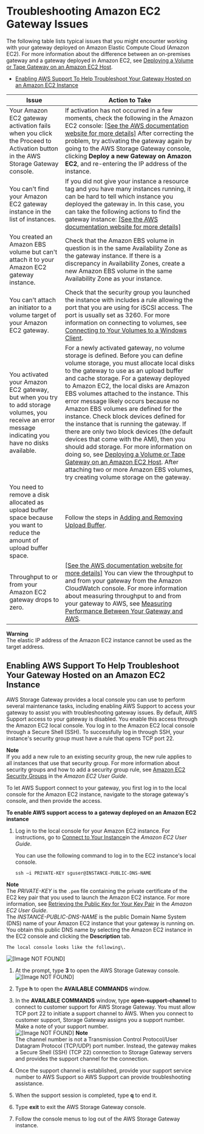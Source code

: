 # Troubleshooting Amazon EC2 Gateway Issues<a name="EC2GatewayTroubleshooting"></a>

The following table lists typical issues that you might encounter working with your gateway deployed on Amazon Elastic Compute Cloud \(Amazon EC2\)\. For more information about the difference between an on\-premises gateway and a gateway deployed in Amazon EC2, see [Deploying a Volume or Tape Gateway on an Amazon EC2 Host](ec2-gateway-common.md)\. 


+ [Enabling AWS Support To Help Troubleshoot Your Gateway Hosted on an Amazon EC2 Instance](#EC2-EnableAWSSupportAccess)


| Issue | Action to Take | 
| --- | --- | 
| Your Amazon EC2 gateway activation fails when you click the Proceed to Activation button in the AWS Storage Gateway console\.  |  If activation has not occurred in a few moments, check the following in the Amazon EC2 console: [\[See the AWS documentation website for more details\]](http://docs.aws.amazon.com/storagegateway/latest/userguide/EC2GatewayTroubleshooting.html) After correcting the problem, try activating the gateway again by going to the AWS Storage Gateway console, clicking **Deploy a new Gateway on Amazon EC2**, and re\-entering the IP address of the instance\.  | 
| You can't find your Amazon EC2 gateway instance in the list of instances\. |  If you did not give your instance a resource tag and you have many instances running, it can be hard to tell which instance you deployed the gateway in\. In this case, you can take the following actions to find the gateway instance: [\[See the AWS documentation website for more details\]](http://docs.aws.amazon.com/storagegateway/latest/userguide/EC2GatewayTroubleshooting.html)  | 
| You created an Amazon EBS volume but can't attach it to your Amazon EC2 gateway instance\. |  Check that the Amazon EBS volume in question is in the same Availability Zone as the gateway instance\. If there is a discrepancy in Availability Zones, create a new Amazon EBS volume in the same Availability Zone as your instance\.  | 
| You can't attach an initiator to a volume target of your Amazon EC2 gateway\. |  Check that the security group you launched the instance with includes a rule allowing the port that you are using for iSCSI access\. The port is usually set as 3260\. For more information on connecting to volumes, see [Connecting to Your Volumes to a Windows Client](initiator-connection-common.md#ConfiguringiSCSIClient)\.  | 
| You activated your Amazon EC2 gateway, but when you try to add storage volumes, you receive an error message indicating you have no disks available\. |  For a newly activated gateway, no volume storage is defined\. Before you can define volume storage, you must allocate local disks to the gateway to use as an upload buffer and cache storage\. For a gateway deployed to Amazon EC2, the local disks are Amazon EBS volumes attached to the instance\. This error message likely occurs because no Amazon EBS volumes are defined for the instance\.  Check block devices defined for the instance that is running the gateway\. If there are only two block devices \(the default devices that come with the AMI\), then you should add storage\. For more information on doing so, see [Deploying a Volume or Tape Gateway on an Amazon EC2 Host](ec2-gateway-common.md)\. After attaching two or more Amazon EBS volumes, try creating volume storage on the gateway\.  | 
| You need to remove a disk allocated as upload buffer space because you want to reduce the amount of upload buffer space\. |  Follow the steps in [Adding and Removing Upload Buffer](ManagingLocalStorage-common.md#GatewayCachedUploadBuffer)\.  | 
| Throughput to or from your Amazon EC2 gateway drops to zero\.  |  [\[See the AWS documentation website for more details\]](http://docs.aws.amazon.com/storagegateway/latest/userguide/EC2GatewayTroubleshooting.html) You can view the throughput to and from your gateway from the Amazon CloudWatch console\. For more information about measuring throughput to and from your gateway to AWS, see [Measuring Performance Between Your Gateway and AWS](GatewayMetrics-common.md#PerfGatewayAWS-common)\.  | 

**Warning**  
The elastic IP address of the Amazon EC2 instance cannot be used as the target address\. 

## Enabling AWS Support To Help Troubleshoot Your Gateway Hosted on an Amazon EC2 Instance<a name="EC2-EnableAWSSupportAccess"></a>

AWS Storage Gateway provides a local console you can use to perform several maintenance tasks, including enabling AWS Support to access your gateway to assist you with troubleshooting gateway issues\. By default, AWS Support access to your gateway is disabled\. You enable this access through the Amazon EC2 local console\. You log in to the Amazon EC2 local console through a Secure Shell \(SSH\)\. To successfully log in through SSH, your instance's security group must have a rule that opens TCP port 22\.

**Note**  
If you add a new rule to an existing security group, the new rule applies to all instances that use that security group\. For more information about security groups and how to add a security group rule, see [Amazon EC2 Security Groups](http://docs.aws.amazon.com/AWSEC2/latest/UserGuide/using-network-security.html) in the *Amazon EC2 User Guide*\.

To let AWS Support connect to your gateway, you first log in to the local console for the Amazon EC2 instance, navigate to the storage gateway's console, and then provide the access\.

**To enable AWS support access to a gateway deployed on an Amazon EC2 instance**

1. Log in to the local console for your Amazon EC2 instance\. For instructions, go to [Connect to Your Instance](http://docs.aws.amazon.com/AWSEC2/latest/UserGuide/AccessingInstances.html)in the *Amazon EC2 User Guide*\.

   You can use the following command to log in to the EC2 instance's local console\. 

   ```
   ssh –i PRIVATE-KEY sguser@INSTANCE-PUBLIC-DNS-NAME
   ```
**Note**  
The *PRIVATE\-KEY* is the `.pem` file containing the private certificate of the EC2 key pair that you used to launch the Amazon EC2 instance\. For more information, see [Retrieving the Public Key for Your Key Pair](http://docs.aws.amazon.com/AWSEC2/latest/UserGuide/ec2-key-pairs.html#retriving-the-public-key) in the *Amazon EC2 User Guide*\.  
The *INSTANCE\-PUBLIC\-DNS\-NAME* is the public Domain Name System \(DNS\) name of your Amazon EC2 instance that your gateway is running on\. You obtain this public DNS name by selecting the Amazon EC2 instance in the EC2 console and clicking the **Description** tab\.

    The local console looks like the following\.   
![\[Image NOT FOUND\]](http://docs.aws.amazon.com/storagegateway/latest/userguide/images/EC2_LocalConsole-StartPage.png)

1. At the prompt, type **3** to open the AWS Storage Gateway console\.   
![\[Image NOT FOUND\]](http://docs.aws.amazon.com/storagegateway/latest/userguide/images/SGLocalConsole.png)

1. Type **h** to open the **AVAILABLE COMMANDS** window\.

1. In the **AVAILABLE COMMANDS** window, type **open\-support\-channel** to connect to customer support for AWS Storage Gateway\. You must allow TCP port 22 to initiate a support channel to AWS\. When you connect to customer support, Storage Gateway assigns you a support number\. Make a note of your support number\.  
![\[Image NOT FOUND\]](http://docs.aws.amazon.com/storagegateway/latest/userguide/images/EC2-assign-service-number.png)
**Note**  
The channel number is not a Transmission Control Protocol/User Datagram Protocol \(TCP/UDP\) port number\. Instead, the gateway makes a Secure Shell \(SSH\) \(TCP 22\) connection to Storage Gateway servers and provides the support channel for the connection\.

1. Once the support channel is established, provide your support service number to AWS Support so AWS Support can provide troubleshooting assistance\. 

1. When the support session is completed, type **q** to end it\.

1. Type **exit** to exit the AWS Storage Gateway console\.

1. Follow the console menus to log out of the AWS Storage Gateway instance\. 